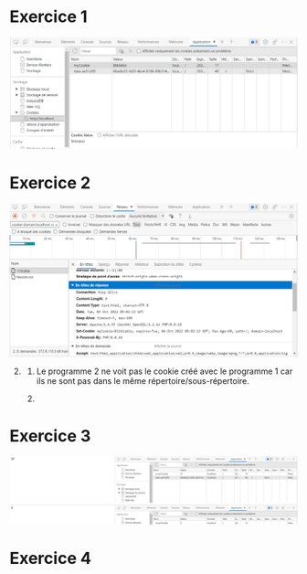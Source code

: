# Exercice 1

![img.png](img.png)

# Exercice 2
![img_1.png](img_1.png)

2)
   1. Le programme 2 ne voit pas le cookie créé avec le programme 1 car ils ne sont pas dans le même répertoire/sous-répertoire.

   2. 


# Exercice 3
![img_2.png](img_2.png)
![img_3.png](img_3.png)

# Exercice 4

